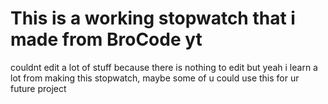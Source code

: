 # This is a working stopwatch that i made from BroCode yt
couldnt edit a lot of stuff because there is nothing to edit  but yeah i learn a lot from making this stopwatch, maybe some of u could use this for ur future project
